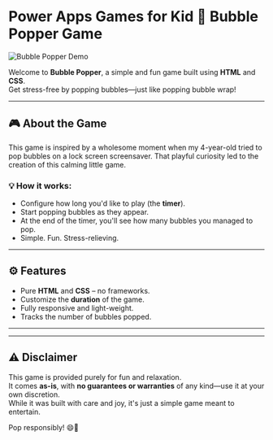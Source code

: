# Power Apps Games for Kid 🫧 Bubble Popper Game

![Bubble Popper Demo](https://your-gif-link-here.com/demo.gif)

Welcome to **Bubble Popper**, a simple and fun game built using **HTML** and **CSS**.  
Get stress-free by popping bubbles—just like popping bubble wrap!

---

## 🎮 About the Game

This game is inspired by a wholesome moment when my 4-year-old tried to pop bubbles on a lock screen screensaver. That playful curiosity led to the creation of this calming little game.

### 💡 How it works:
- Configure how long you'd like to play (the **timer**).
- Start popping bubbles as they appear.
- At the end of the timer, you'll see how many bubbles you managed to pop.
- Simple. Fun. Stress-relieving.

---

## ⚙️ Features

- Pure **HTML** and **CSS** – no frameworks.
- Customize the **duration** of the game.
- Fully responsive and light-weight.
- Tracks the number of bubbles popped.

---

---

## ⚠️ Disclaimer

This game is provided purely for fun and relaxation.  
It comes **as-is**, with **no guarantees or warranties** of any kind—use it at your own discretion.  
While it was built with care and joy, it's just a simple game meant to entertain.

Pop responsibly! 😄🫧

